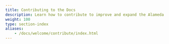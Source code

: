 ```yaml
---
title: Contributing to the Docs
description: Learn how to contribute to improve and expand the Alameda documentation.
weight: 100
type: section-index
aliases:
    - /docs/welcome/contribute/index.html
---
```

